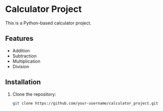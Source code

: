 # Calculator Project

This is a Python-based calculator project.

## Features
- Addition
- Subtraction
- Multiplication
- Division

## Installation
1. Clone the repository:
   ```bash
   git clone https://github.com/your-username/calculator_project.git
